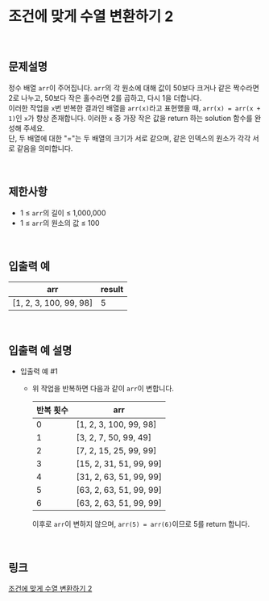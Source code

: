 # 조건에 맞게 수열 변환하기 2

<br>

## 문제설명
정수 배열 `arr`이 주어집니다. `arr`의 각 원소에 대해 값이 50보다 크거나 같은 짝수라면 2로 나누고, 50보다 작은 홀수라면 2를 곱하고, 다시 1을 더합니다.<br>
이러한 작업을 `x`번 반복한 결과인 배열을 `arr(x)`라고 표현했을 때, `arr(x) = arr(x + 1)`인 `x`가 항상 존재합니다. 이러한 `x` 중 가장 작은 값을 return 하는 solution 함수를 완성해 주세요.<br>
단, 두 배열에 대한 "="는 두 배열의 크기가 서로 같으며, 같은 인덱스의 원소가 각각 서로 같음을 의미합니다.

<br>

## 제한사항
- 1 ≤ `arr`의 길이 ≤ 1,000,000
- 1 ≤ `arr`의 원소의 값 ≤ 100

<br>

## 입출력 예
| arr | result |
|---|---|
| [1, 2, 3, 100, 99, 98] | 5 |

<br>

## 입출력 예 설명
- 입출력 예 #1
    - 위 작업을 반복하면 다음과 같이 `arr`이 변합니다.

        | 반복 횟수 | arr |
        |---|---|
        | 0 | [1, 2, 3, 100, 99, 98] |
        | 1 | [3, 2, 7, 50, 99, 49] |
        | 2 | [7, 2, 15, 25, 99, 99] |
        | 3 | [15, 2, 31, 51, 99, 99] |
        | 4 | [31, 2, 63, 51, 99, 99] |
        | 5 | [63, 2, 63, 51, 99, 99] |
        | 6 | [63, 2, 63, 51, 99, 99] |

        이후로 `arr`이 변하지 않으며, `arr(5) = arr(6)`이므로 5를 return 합니다.

<br>

## 링크
[조건에 맞게 수열 변환하기 2](https://school.programmers.co.kr/learn/courses/30/lessons/181881)

